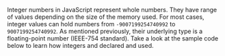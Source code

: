 Integer numbers in JavaScript represent whole numbers. They have range of values depending on the size of the memory used. For most cases, integer values can hold numbers from `-9007199254740992` to `9007199254740992`. As mentioned previously, their underlying type is a floating-point number (IEEE-754 standard). Take a look at the sample code below to learn how integers and declared and used.
